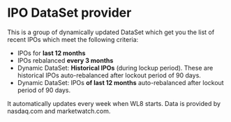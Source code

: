 # IPO DataSet provider

This is a group of dynamically updated DataSet which get you the list of recent IPOs which meet the following criteria:

* IPOs for **last 12 months**
* IPOs rebalanced **every 3 months**
* Dynamic DataSet: **Historical IPOs** (during lockup period).  These are historical IPOs auto-rebalanced after lockout period of 90 days. 
* Dynamic DataSet: IPOs **of last 12 months** auto-rebalanced after lockout period of 90 days. 

It automatically updates every week when WL8 starts. Data is provided by nasdaq.com and marketwatch.com.
